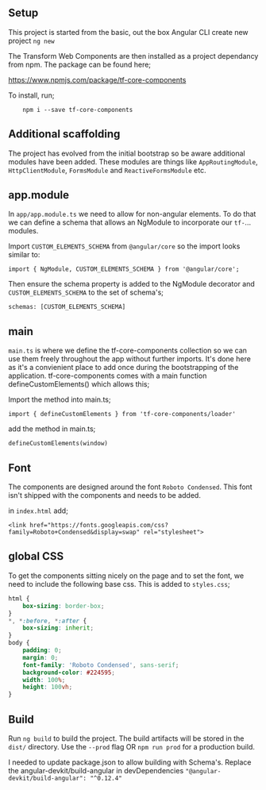 
## Setup

This project is started from the basic, out the box Angular CLI create new project `ng new`

The Transform Web Components are then installed as a project dependancy from npm. The package can be found here;

https://www.npmjs.com/package/tf-core-components

To install, run;

```
	npm i --save tf-core-components
```

## Additional scaffolding

The project has evolved from the initial bootstrap so be aware additional modules have been added. These modules are things like `AppRoutingModule`, `HttpClientModule`, `FormsModule` and `ReactiveFormsModule` etc.

## app.module

In `app/app.module.ts` we need to allow for non-angular elements. To do that we can define a schema that allows an NgModule to incorporate our `tf-`... modules.

Import `CUSTOM_ELEMENTS_SCHEMA` from `@angular/core` so the import looks similar to:

`import { NgModule, CUSTOM_ELEMENTS_SCHEMA } from '@angular/core';`

Then ensure the schema property is added to the NgModule decorator and `CUSTOM_ELEMENTS_SCHEMA` to the set of schema's;

`schemas: [CUSTOM_ELEMENTS_SCHEMA]`


## main

`main.ts` is where we define the tf-core-components collection so we can use them freely throughout the app without further imports. It's done here as it's a convienient place to add once during the bootstrapping of the application. tf-core-components comes with a main function defineCustomElements() which allows this;

Import the method into main.ts;

`import { defineCustomElements } from 'tf-core-components/loader'`

add the method in main.ts;

`defineCustomElements(window)`

## Font

The components are designed around the font `Roboto Condensed`. This font isn't shipped with the components and needs to be added.

in `index.html` add;

`<link href="https://fonts.googleapis.com/css?family=Roboto+Condensed&display=swap" rel="stylesheet">`


## global CSS

To get the components sitting nicely on the page and to set the font, we need to include the following base css. This is added to `styles.css`;

```css
html {
	box-sizing: border-box;
}
*, *:before, *:after {
	box-sizing: inherit;
}
body {
	padding: 0;
	margin: 0;
	font-family: 'Roboto Condensed', sans-serif;
	background-color: #224595;
	width: 100%;
	height: 100vh;
}
```

## Build

Run `ng build` to build the project. The build artifacts will be stored in the `dist/` directory. Use the `--prod` flag OR `npm run prod` for a production build.

I needed to update package.json to allow building with Schema's. Replace the angular-devkit/build-angular in devDependencies
`"@angular-devkit/build-angular": "^0.12.4"`
